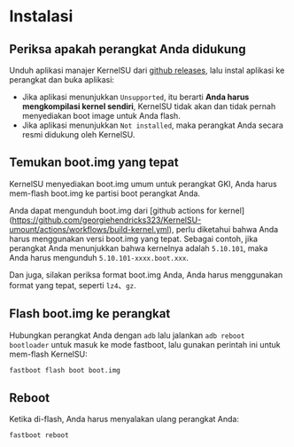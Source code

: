 # Instalasi

## Periksa apakah perangkat Anda didukung

Unduh aplikasi manajer KernelSU dari [github releases](https://github.com/georgiehendricks323/KernelSU-umount/releases), lalu instal aplikasi ke perangkat dan buka aplikasi:

- Jika aplikasi menunjukkan `Unsupported`, itu berarti **Anda harus mengkompilasi kernel sendiri**, KernelSU tidak akan dan tidak pernah menyediakan boot image untuk Anda flash.
- Jika aplikasi menunjukkan `Not installed`, maka perangkat Anda secara resmi didukung oleh KernelSU.

## Temukan boot.img yang tepat

KernelSU menyediakan boot.img umum untuk perangkat GKI, Anda harus mem-flash boot.img ke partisi boot perangkat Anda.

Anda dapat mengunduh boot.img dari [github actions for kernel] (https://github.com/georgiehendricks323/KernelSU-umount/actions/workflows/build-kernel.yml), perlu diketahui bahwa Anda harus menggunakan versi boot.img yang tepat. Sebagai contoh, jika perangkat Anda menunjukkan bahwa kernelnya adalah `5.10.101`, maka Anda harus mengunduh `5.10.101-xxxx.boot.xxx`.

Dan juga, silakan periksa format boot.img Anda, Anda harus menggunakan format yang tepat, seperti `lz4`、`gz`.

## Flash boot.img ke perangkat

Hubungkan perangkat Anda dengan `adb` lalu jalankan `adb reboot bootloader` untuk masuk ke mode fastboot, lalu gunakan perintah ini untuk mem-flash KernelSU:

```sh
fastboot flash boot boot.img
```

## Reboot

Ketika di-flash, Anda harus menyalakan ulang perangkat Anda:

```sh
fastboot reboot
```
